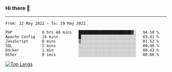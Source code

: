 ### Hi there 👋
---
<!--START_SECTION:waka-->

```text
From: 22 May 2022 - To: 29 May 2022

PHP             6 hrs 48 mins   ███████████████████████▓░   94.10 %
Apache Config   14 mins         █░░░░░░░░░░░░░░░░░░░░░░░░   03.41 %
JavaScript      6 mins          ▒░░░░░░░░░░░░░░░░░░░░░░░░   01.52 %
SQL             2 mins          ░░░░░░░░░░░░░░░░░░░░░░░░░   00.46 %
Docker          1 min           ░░░░░░░░░░░░░░░░░░░░░░░░░   00.43 %
Other           0 secs          ░░░░░░░░░░░░░░░░░░░░░░░░░   00.06 %
```

<!--END_SECTION:waka-->

[![Top Langs](https://github-readme-stats.vercel.app/api/top-langs/?username=HyunAh-iia&layout=compact)](https://github.com/anuraghazra/github-readme-stats)
<!--
**HyunAh-iia/HyunAh-iia** is a ✨ _special_ ✨ repository because its `README.md` (this file) appears on your GitHub profile.

Here are some ideas to get you started:

- 🔭 I’m currently working on ...
- 🌱 I’m currently learning ...
- 👯 I’m looking to collaborate on ...
- 🤔 I’m looking for help with ...
- 💬 Ask me about ...
- 📫 How to reach me: ...
- 😄 Pronouns: ...
- ⚡ Fun fact: ...
-->
